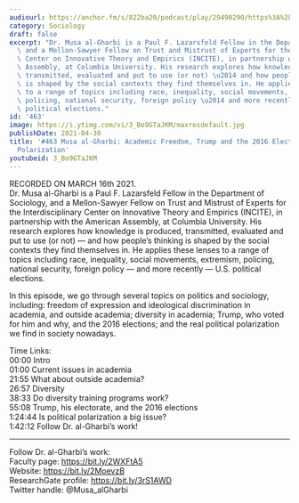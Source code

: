 ```yaml
---
audiourl: https://anchor.fm/s/822ba20/podcast/play/29490290/https%3A%2F%2Fd3ctxlq1ktw2nl.cloudfront.net%2Fstaging%2F2021-2-20%2Fb76c5ac2-cf00-7aaa-35ac-e1d9caab7150.m4a
category: Sociology
draft: false
excerpt: "Dr. Musa al-Gharbi is a Paul F. Lazarsfeld Fellow in the Department of Sociology,\
  \ and a Mellon-Sawyer Fellow on Trust and Mistrust of Experts for the Interdisciplinary\
  \ Center on Innovative Theory and Empirics (INCITE), in partnership with the American\
  \ Assembly, at Columbia University. His research explores how knowledge is produced,\
  \ transmitted, evaluated and put to use (or not) \u2014 and how people\u2019s thinking\
  \ is shaped by the social contexts they find themselves in. He applies these lenses\
  \ to a range of topics including race, inequality, social movements, extremism,\
  \ policing, national security, foreign policy \u2014 and more recently \u2014 U.S.\
  \ political elections."
id: '463'
image: https://i.ytimg.com/vi/3_Bo9GTaJKM/maxresdefault.jpg
publishDate: 2021-04-30
title: '#463 Musa al-Gharbi: Academic Freedom, Trump and the 2016 Elections, and Political
  Polarization'
youtubeid: 3_Bo9GTaJKM
---
```

<div class="timelinks">

RECORDED ON MARCH 16th 2021.  
Dr. Musa al-Gharbi is a Paul F. Lazarsfeld Fellow in the Department of Sociology, and a Mellon-Sawyer Fellow on Trust and Mistrust of Experts for the Interdisciplinary Center on Innovative Theory and Empirics (INCITE), in partnership with the American Assembly, at Columbia University. His research explores how knowledge is produced, transmitted, evaluated and put to use (or not) — and how people’s thinking is shaped by the social contexts they find themselves in. He applies these lenses to a range of topics including race, inequality, social movements, extremism, policing, national security, foreign policy — and more recently — U.S. political elections.

In this episode, we go through several topics on politics and sociology, including: freedom of expression and ideological discrimination in academia, and outside academia; diversity in academia; Trump, who voted for him and why, and the 2016 elections; and the real political polarization we find in society nowadays.

Time Links:  
<time>00:00</time> Intro  
<time>01:00</time> Current issues in academia  
<time>21:55</time> What about outside academia?  
<time>26:57</time> Diversity  
<time>38:33</time> Do diversity training programs work?  
<time>55:08</time> Trump, his electorate, and the 2016 elections  
<time>1:24:44</time> Is political polarization a big issue?  
<time>1:42:12</time> Follow Dr. al-Gharbi’s work!

---

Follow Dr. al-Gharbi’s work:  
Faculty page: https://bit.ly/2WXFtA5  
Website: https://bit.ly/2MoevzB  
ResearchGate profile: https://bit.ly/3rS1AWD  
Twitter handle: @Musa_alGharbi
</div>


